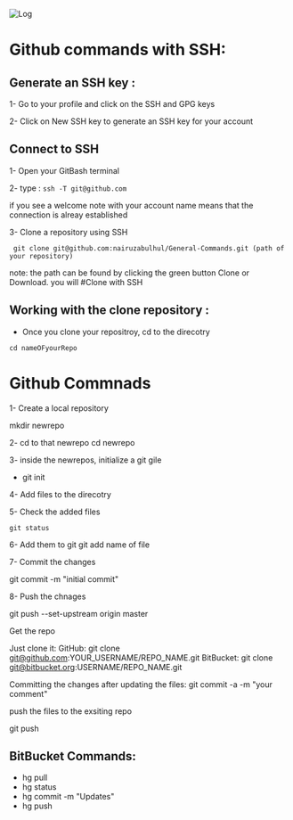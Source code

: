 
![Log](http://media.w3guy.com/wp-content/uploads/2015/02/git.jpg)


# Github commands with SSH:

## Generate an SSH key :

1- Go to your profile and click on the SSH and GPG keys

2- Click on New SSH key to generate an SSH key for your account

## Connect to SSH 

1- Open your GitBash terminal 

2- type : ```ssh -T git@github.com ```

   if you see a welcome note with your account name means that the connection is alreay established
   
3- Clone a repository using SSH

``` git clone git@github.com:nairuzabulhul/General-Commands.git (path of your repository)```

note: the path can be found by clicking the green button Clone or Download. you will #Clone with SSH 


## Working with the clone repository :

- Once you clone your repositroy, cd to the direcotry 

``` cd nameOFyourRepo ```



# Github Commnads 

1- Create a local repository 
   
   mkdir newrepo

2- cd to that newrepo
  cd newrepo
  
3- inside the newrepos, initialize a git gile
  - git init
  
4- Add files to the direcotry 

5-  Check the added files 

    git status

6- Add them to git 
  git add name of file
  
7- Commit the changes

  git commit -m "initial commit"
  
8- Push the chnages 
 
  git push --set-upstream origin master

  
Get the repo

Just clone it:
GitHub: git clone git@github.com:YOUR_USERNAME/REPO_NAME.git
BitBucket: git clone git@bitbucket.org:USERNAME/REPO_NAME.git  

Committing the changes after updating the files:
git commit -a -m "your comment"

push the files to the exsiting repo

git push


## BitBucket Commands:
- hg pull
- hg status
- hg commit -m "Updates"
- hg push 
